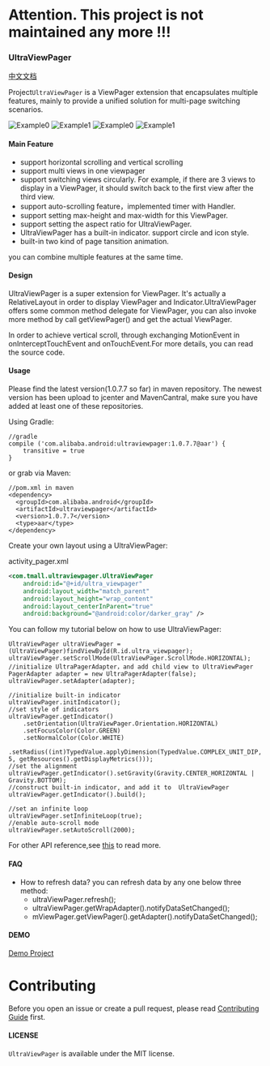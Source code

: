 # Attention. This project is not maintained any more !!!

### UltraViewPager

[中文文档](README-ch.md)

Project`UltraViewPager` is a ViewPager extension that encapsulates multiple features, mainly to provide a unified solution for multi-page switching scenarios.

![Example0](pics/pics1.gif)
![Example1](pics/pics2.gif)
![Example0](pics/pics3.gif)
![Example1](pics/pics4.gif)


#### Main Feature

* support horizontal scrolling and vertical scrolling
* support multi views in one viewpager
* support switching views circularly. For example, if there are 3 views to display in a ViewPager, it should switch back to the first view after the third view.
* support auto-scrolling feature，implemented timer with Handler.
* support setting max-height and  max-width for this ViewPager.
* support setting the aspect ratio for UltraViewPager.
* UltraViewPager has a built-in indicator. support circle and icon style.
* built-in two kind of page tansition animation.

you can combine multiple features at the same time.

#### Design
UltraViewPager is a super extension for ViewPager.
It's actually a RelativeLayout in order to display ViewPager and Indicator.UltraViewPager offers some common method delegate for ViewPager, you can also invoke more method by call getViewPager() and get the actual ViewPager.

In order to achieve vertical scroll, through exchanging MotionEvent in onInterceptTouchEvent and onTouchEvent.For more details, you can read the source code.

#### Usage

Please find the latest version(1.0.7.7 so far) in maven repository. The newest version has been upload to jcenter and MavenCantral, make sure you have added at least one of these repositories.

Using Gradle:

```
//gradle
compile ('com.alibaba.android:ultraviewpager:1.0.7.7@aar') {
	transitive = true
}
```
or grab via Maven:

```
//pom.xml in maven
<dependency>
  <groupId>com.alibaba.android</groupId>
  <artifactId>ultraviewpager</artifactId>
  <version>1.0.7.7</version>
  <type>aar</type>
</dependency>

```

Create your own layout using a UltraViewPager:

activity_pager.xml

```xml
<com.tmall.ultraviewpager.UltraViewPager
    android:id="@+id/ultra_viewpager"
    android:layout_width="match_parent"
    android:layout_height="wrap_content"
    android:layout_centerInParent="true"
    android:background="@android:color/darker_gray" />

```

You can follow my tutorial below on how to use UltraViewPager:

```
UltraViewPager ultraViewPager = (UltraViewPager)findViewById(R.id.ultra_viewpager);
ultraViewPager.setScrollMode(UltraViewPager.ScrollMode.HORIZONTAL);
//initialize UltraPagerAdapter，and add child view to UltraViewPager
PagerAdapter adapter = new UltraPagerAdapter(false);
ultraViewPager.setAdapter(adapter);

//initialize built-in indicator
ultraViewPager.initIndicator();
//set style of indicators
ultraViewPager.getIndicator()
    .setOrientation(UltraViewPager.Orientation.HORIZONTAL)
    .setFocusColor(Color.GREEN)
    .setNormalColor(Color.WHITE)
    .setRadius((int)TypedValue.applyDimension(TypedValue.COMPLEX_UNIT_DIP, 5, getResources().getDisplayMetrics()));
//set the alignment
ultraViewPager.getIndicator().setGravity(Gravity.CENTER_HORIZONTAL | Gravity.BOTTOM);
//construct built-in indicator, and add it to  UltraViewPager
ultraViewPager.getIndicator().build();

//set an infinite loop
ultraViewPager.setInfiniteLoop(true);
//enable auto-scroll mode
ultraViewPager.setAutoScroll(2000);

```
For other API reference,see [this](ATTRIBUTES.md) to read more.

#### FAQ
* How to refresh data? you can refresh data by any one below three method:
    * ultraViewPager.refresh();
    * ultraViewPager.getWrapAdapter().notifyDataSetChanged();
    * mViewPager.getViewPager().getAdapter().notifyDataSetChanged();

#### DEMO

[Demo Project](https://github.com/alibaba/UltraViewPager/tree/master/sample)

# Contributing

Before you open an issue or create a pull request, please read [Contributing Guide](CONTRIBUTING.md) first.

#### LICENSE
`UltraViewPager` is available under the MIT license.







